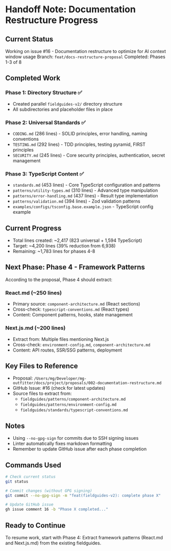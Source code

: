 # Handoff Note: Documentation Restructure Progress

## Current Status

Working on issue #16 - Documentation restructure to optimize for AI context window usage Branch: `feat/docs-restructure-proposal` Completed: Phases 1-3 of 8

## Completed Work

### Phase 1: Directory Structure ✅

- Created parallel `fieldguides-v2/` directory structure
- All subdirectories and placeholder files in place

### Phase 2: Universal Standards ✅

- `CODING.md` (286 lines) - SOLID principles, error handling, naming conventions
- `TESTING.md` (292 lines) - TDD principles, testing pyramid, FIRST principles
- `SECURITY.md` (245 lines) - Core security principles, authentication, secret management

### Phase 3: TypeScript Content ✅

- `standards.md` (453 lines) - Core TypeScript configuration and patterns
- `patterns/utility-types.md` (310 lines) - Advanced type manipulation
- `patterns/error-handling.md` (437 lines) - Result type implementation
- `patterns/validation.md` (394 lines) - Zod validation patterns
- `examples/configs/tsconfig.base.example.json` - TypeScript config example

## Current Progress

- Total lines created: ~2,417 (823 universal + 1,594 TypeScript)
- Target: ~4,200 lines (39% reduction from 6,938)
- Remaining: ~1,783 lines for phases 4-8

## Next Phase: Phase 4 - Framework Patterns

According to the proposal, Phase 4 should extract:

### React.md (~250 lines)

- Primary source: `component-architecture.md` (React sections)
- Cross-check: `typescript-conventions.md` (React types)
- Content: Component patterns, hooks, state management

### Next.js.md (~200 lines)

- Extract from: Multiple files mentioning Next.js
- Cross-check: `environment-config.md`, `component-architecture.md`
- Content: API routes, SSR/SSG patterns, deployment

## Key Files to Reference

- Proposal: `/Users/mg/Developer/mg-outfitter/docs/project/proposals/002-documentation-restructure.md`
- GitHub Issue: #16 (check for latest updates)
- Source files to extract from:
  - `fieldguides/patterns/component-architecture.md`
  - `fieldguides/patterns/environment-config.md`
  - `fieldguides/standards/typescript-conventions.md`

## Notes

- Using `--no-gpg-sign` for commits due to SSH signing issues
- Linter automatically fixes markdown formatting
- Remember to update GitHub issue after each phase completion

## Commands Used

```bash
# Check current status
git status

# Commit changes (without GPG signing)
git commit --no-gpg-sign -m "feat(fieldguides-v2): complete phase X"

# Update GitHub issue
gh issue comment 16 -b "Phase X completed..."
```

## Ready to Continue

To resume work, start with Phase 4: Extract framework patterns (React.md and Next.js.md) from the existing fieldguides.
